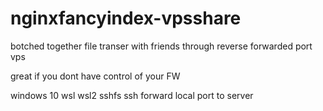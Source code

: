 # nginxfancyindex-vpsshare

botched together file transer with friends through reverse forwarded port vps

great if you dont have control of your FW





windows 10 wsl wsl2 sshfs ssh forward local port to server
